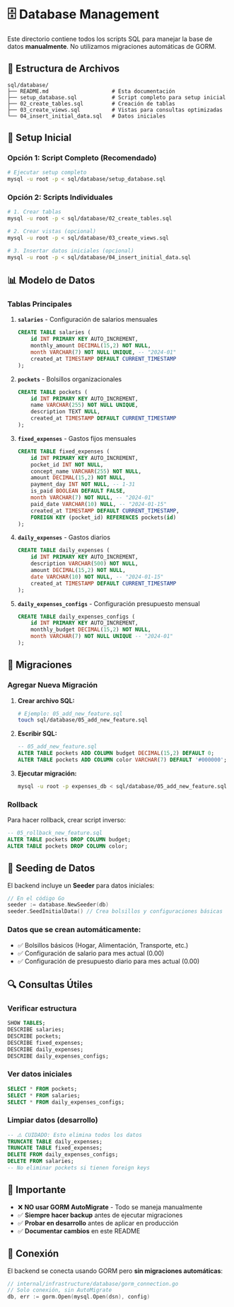 # 🗄️ Database Management

Este directorio contiene todos los scripts SQL para manejar la base de datos **manualmente**. No utilizamos migraciones automáticas de GORM.

## 📁 Estructura de Archivos

```
sql/database/
├── README.md                    # Esta documentación
├── setup_database.sql           # Script completo para setup inicial
├── 02_create_tables.sql         # Creación de tablas
├── 03_create_views.sql          # Vistas para consultas optimizadas
└── 04_insert_initial_data.sql   # Datos iniciales
```

## 🚀 Setup Inicial

### Opción 1: Script Completo (Recomendado)
```bash
# Ejecutar setup completo
mysql -u root -p < sql/database/setup_database.sql
```

### Opción 2: Scripts Individuales
```bash
# 1. Crear tablas
mysql -u root -p < sql/database/02_create_tables.sql

# 2. Crear vistas (opcional)
mysql -u root -p < sql/database/03_create_views.sql

# 3. Insertar datos iniciales (opcional)
mysql -u root -p < sql/database/04_insert_initial_data.sql
```

## 📊 Modelo de Datos

### Tablas Principales

1. **`salaries`** - Configuración de salarios mensuales
   ```sql
   CREATE TABLE salaries (
       id INT PRIMARY KEY AUTO_INCREMENT,
       monthly_amount DECIMAL(15,2) NOT NULL,
       month VARCHAR(7) NOT NULL UNIQUE, -- "2024-01"
       created_at TIMESTAMP DEFAULT CURRENT_TIMESTAMP
   );
   ```

2. **`pockets`** - Bolsillos organizacionales
   ```sql
   CREATE TABLE pockets (
       id INT PRIMARY KEY AUTO_INCREMENT,
       name VARCHAR(255) NOT NULL UNIQUE,
       description TEXT NULL,
       created_at TIMESTAMP DEFAULT CURRENT_TIMESTAMP
   );
   ```

3. **`fixed_expenses`** - Gastos fijos mensuales
   ```sql
   CREATE TABLE fixed_expenses (
       id INT PRIMARY KEY AUTO_INCREMENT,
       pocket_id INT NOT NULL,
       concept_name VARCHAR(255) NOT NULL,
       amount DECIMAL(15,2) NOT NULL,
       payment_day INT NOT NULL, -- 1-31
       is_paid BOOLEAN DEFAULT FALSE,
       month VARCHAR(7) NOT NULL, -- "2024-01"
       paid_date VARCHAR(10) NULL, -- "2024-01-15"
       created_at TIMESTAMP DEFAULT CURRENT_TIMESTAMP,
       FOREIGN KEY (pocket_id) REFERENCES pockets(id)
   );
   ```

4. **`daily_expenses`** - Gastos diarios
   ```sql
   CREATE TABLE daily_expenses (
       id INT PRIMARY KEY AUTO_INCREMENT,
       description VARCHAR(500) NOT NULL,
       amount DECIMAL(15,2) NOT NULL,
       date VARCHAR(10) NOT NULL, -- "2024-01-15"
       created_at TIMESTAMP DEFAULT CURRENT_TIMESTAMP
   );
   ```

5. **`daily_expenses_configs`** - Configuración presupuesto mensual
   ```sql
   CREATE TABLE daily_expenses_configs (
       id INT PRIMARY KEY AUTO_INCREMENT,
       monthly_budget DECIMAL(15,2) NOT NULL,
       month VARCHAR(7) NOT NULL UNIQUE -- "2024-01"
   );
   ```

## 🔄 Migraciones

### Agregar Nueva Migración

1. **Crear archivo SQL:**
   ```bash
   # Ejemplo: 05_add_new_feature.sql
   touch sql/database/05_add_new_feature.sql
   ```

2. **Escribir SQL:**
   ```sql
   -- 05_add_new_feature.sql
   ALTER TABLE pockets ADD COLUMN budget DECIMAL(15,2) DEFAULT 0;
   ALTER TABLE pockets ADD COLUMN color VARCHAR(7) DEFAULT '#000000';
   ```

3. **Ejecutar migración:**
   ```bash
   mysql -u root -p expenses_db < sql/database/05_add_new_feature.sql
   ```

### Rollback

Para hacer rollback, crear script inverso:
```sql
-- 05_rollback_new_feature.sql
ALTER TABLE pockets DROP COLUMN budget;
ALTER TABLE pockets DROP COLUMN color;
```

## 🌱 Seeding de Datos

El backend incluye un **Seeder** para datos iniciales:

```go
// En el código Go
seeder := database.NewSeeder(db)
seeder.SeedInitialData() // Crea bolsillos y configuraciones básicas
```

### Datos que se crean automáticamente:
- ✅ Bolsillos básicos (Hogar, Alimentación, Transporte, etc.)
- ✅ Configuración de salario para mes actual (0.00)
- ✅ Configuración de presupuesto diario para mes actual (0.00)

## 🔍 Consultas Útiles

### Verificar estructura
```sql
SHOW TABLES;
DESCRIBE salaries;
DESCRIBE pockets;
DESCRIBE fixed_expenses;
DESCRIBE daily_expenses;
DESCRIBE daily_expenses_configs;
```

### Ver datos iniciales
```sql
SELECT * FROM pockets;
SELECT * FROM salaries;
SELECT * FROM daily_expenses_configs;
```

### Limpiar datos (desarrollo)
```sql
-- ⚠️ CUIDADO: Esto elimina todos los datos
TRUNCATE TABLE daily_expenses;
TRUNCATE TABLE fixed_expenses;
DELETE FROM daily_expenses_configs;
DELETE FROM salaries;
-- No eliminar pockets si tienen foreign keys
```

## 🚨 Importante

- ❌ **NO usar GORM AutoMigrate** - Todo se maneja manualmente
- ✅ **Siempre hacer backup** antes de ejecutar migraciones
- ✅ **Probar en desarrollo** antes de aplicar en producción
- ✅ **Documentar cambios** en este README

## 🔗 Conexión

El backend se conecta usando GORM pero **sin migraciones automáticas**:

```go
// internal/infrastructure/database/gorm_connection.go
// Solo conexión, sin AutoMigrate
db, err := gorm.Open(mysql.Open(dsn), config)
```
